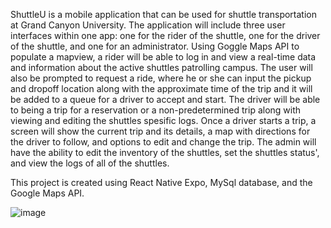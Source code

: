   ShuttleU is a mobile application that can be used for shuttle transportation at Grand Canyon University. The application will include three user interfaces within one app: one for the rider of the shuttle, one for the driver of the shuttle, and one for an administrator. Using Goggle Maps API to populate a mapview, a rider will be able to log in and view a real-time data and information about the active shuttles patrolling campus. The user will also be prompted to request a ride, where he or she can input the pickup and dropoff location along with the approximate time of the trip and it will be added to a queue for a driver to accept and start. The driver will be able to being a trip for a reservation or a non-predetermined trip along with viewing and editing the shuttles spesific logs. Once a driver starts a trip, a screen will show the current trip and its details, a map with directions for the driver to follow, and options to edit and change the trip. The admin will have the ability to edit the inventory of the shuttles, set the shuttles status', and view the logs of all of the shuttles. 

This project is created using React Native Expo, MySql database, and the Google Maps API. 

![image](https://user-images.githubusercontent.com/97192501/232983237-118322fc-0e78-4ab1-aa8d-45dfe2fa21d5.png)
